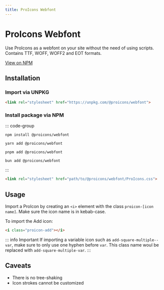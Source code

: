 ```yaml
---
title: ProIcons Webfont
---
```


# ProIcons Webfont
Use ProIcons as a webfont on your site without the need of using scripts. Contains TTF, WOFF, WOFF2 and EOT formats.

[View on NPM](https://npmjs.com/package/@proicons/webfont)

## Installation
<!-- #region install-webfont -->
### Import via UNPKG
```html
<link rel="stylesheet" href="https://unpkg.com/@proicons/webfont">
```
### Install package via NPM
::: code-group

```console [NPM]
npm install @proicons/webfont
```

```console [Yarn]
yarn add @proicons/webfont
```

```console [PNPM]
pnpm add @proicons/webfont
```

```console [Bun]
bun add @proicons/webfont
```
:::

```html
<link rel="stylesheet" href="path/to/@proicons/webfont/ProIcons.css">
```
<!-- #endregion install-webfont -->
## Usage
Import a ProIcon by creating an `<i>` element with the class `proicon-[icon name]`. Make sure the icon name is in kebab-case.

To import the Add icon:
```html
<i class="proicon-add"></i>
```
::: info Important
If importing a variable icon such as `add-square-multiple--var`, make sure to only use one hyphen before `var`. This class name woul be replaced with `add-square-multiple-var`.
:::

## Caveats
- There is no tree-shaking
- Icon strokes cannot be customized